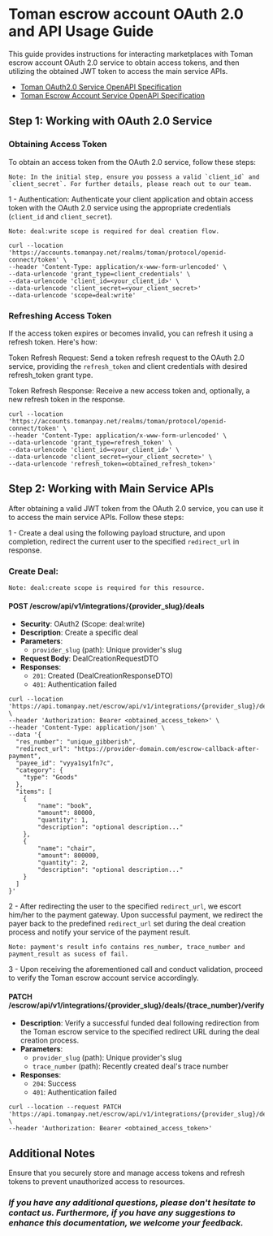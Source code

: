 # Toman escrow account OAuth 2.0 and API Usage Guide

This guide provides instructions for interacting marketplaces with Toman escrow account OAuth 2.0 service to obtain access tokens, and then utilizing the obtained JWT token to access the main service APIs.

* [Toman OAuth2.0 Service OpenAPI Specification](https://docs.tomanpay.net/swagger/oauth2/)
* [Toman Escrow Account Service OpenAPI Specification](https://docs.tomanpay.net/swagger/escrow/)


## Step 1: Working with OAuth 2.0 Service

### Obtaining Access Token
To obtain an access token from the OAuth 2.0 service, follow these steps:

    Note: In the initial step, ensure you possess a valid `client_id` and `client_secret`. For further details, please reach out to our team.

1 - Authentication: Authenticate your client application and obtain access token with the OAuth 2.0 service using the appropriate credentials (`client_id` and `client_secret`).

    Note: deal:write scope is required for deal creation flow.

```shell
curl --location 'https://accounts.tomanpay.net/realms/toman/protocol/openid-connect/token' \
--header 'Content-Type: application/x-www-form-urlencoded' \
--data-urlencode 'grant_type=client_credentials' \
--data-urlencode 'client_id=<your_client_id>' \
--data-urlencode 'client_secret=<your_client_secret>'
--data-urlencode 'scope=deal:write'
```

### Refreshing Access Token
If the access token expires or becomes invalid, you can refresh it using a refresh token. Here's how:

Token Refresh Request: Send a token refresh request to the OAuth 2.0 service, providing the `refresh_token` and client credentials with desired refresh_token grant type.

Token Refresh Response: Receive a new access token and, optionally, a new refresh token in the response.

```shell
curl --location 'https://accounts.tomanpay.net/realms/toman/protocol/openid-connect/token' \
--header 'Content-Type: application/x-www-form-urlencoded' \
--data-urlencode 'grant_type=refresh_token' \
--data-urlencode 'client_id=<your_client_id>' \
--data-urlencode 'client_secret=<your_client_secrete>' \
--data-urlencode 'refresh_token=<obtained_refresh_token>'
```

## Step 2: Working with Main Service APIs
After obtaining a valid JWT token from the OAuth 2.0 service, you can use it to access the main service APIs. Follow these steps:

1 - Create a deal using the following payload structure, and upon completion, redirect the current user to the specified `redirect_url` in response.

### Create Deal:
    Note: deal:create scope is required for this resource.
#### POST /escrow/api/v1/integrations/{provider_slug}/deals

- **Security**: OAuth2 (Scope: deal:write)
- **Description**: Create a specific deal
- **Parameters**:
  - `provider_slug` (path): Unique provider's slug
- **Request Body**: DealCreationRequestDTO
- **Responses**:
  - `201`: Created (DealCreationResponseDTO)
  - `401`: Authentication failed


```shell
curl --location 'https://api.tomanpay.net/escrow/api/v1/integrations/{provider_slug}/deals' \
--header 'Authorization: Bearer <obtained_access_token>' \
--header 'Content-Type: application/json' \
--data '{
  "res_number": "unique_gibberish",
  "redirect_url": "https://provider-domain.com/escrow-callback-after-payment",
  "payee_id": "vyya1sy1fn7c",
  "category": {
    "type": "Goods"
  },
  "items": [
    {
        "name": "book",
        "amount": 80000,
        "quantity": 1,
        "description": "optional description..."
    },
    {
        "name": "chair",
        "amount": 800000,
        "quantity": 2,
        "description": "optional description..."
    }
  ]
}'
```
2 - After redirecting the user to the specified `redirect_url`, we escort him/her to the payment gateway. Upon successful payment, we redirect the payer back to the predefined `redirect_url`  set during the deal creation process and notify your service of the payment result.

    Note: payment's result info contains res_number, trace_number and payment_result as sucess of fail.

3 - Upon receiving the aforementioned call and conduct validation, proceed to verify the Toman escrow account service accordingly.

#### PATCH /escrow/api/v1/integrations/{provider_slug}/deals/{trace_number}/verify

- **Description**: Verify a successful funded deal following redirection from the Toman escrow service to the specified redirect URL during the deal creation process.
- **Parameters**:
  - `provider_slug` (path): Unique provider's slug
  - `trace_number` (path): Recently created deal's trace number
- **Responses**:
  - `204`: Success
  - `401`: Authentication failed

```shell
curl --location --request PATCH 'https://api.tomanpay.net/escrow/api/v1/integrations/{provider_slug}/deals/{trace_number}/verify' \
--header 'Authorization: Bearer <obtained_access_token>'
```


## Additional Notes

Ensure that you securely store and manage access tokens and refresh tokens to prevent unauthorized access to resources.


### <em>If you have any additional questions, please don't hesitate to contact us. Furthermore, if you have any suggestions to enhance this documentation, we welcome your feedback.</em>